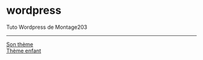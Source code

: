 # wordpress
Tuto Wordpress de Montage203
<hr>

<a href="https://montage203.github.io/wordpress/son-theme/index.html">Son thème</a>
<br>
<a href="https://montage203.github.io/wordpress/theme-enfant/index.html">Thème enfant</a>
